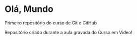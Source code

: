 # Olá, Mundo
 Primeiro repositório do curso de Git e GitHub

Repositório criado durante a aula gravada do Curso em Vídeo!